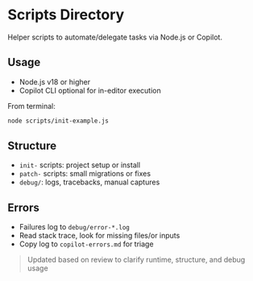 # Scripts Directory

Helper scripts to automate/delegate tasks via Node.js or Copilot.

## Usage
- Node.js v18 or higher
- Copilot CLI optional for in-editor execution

From terminal:
```bash
node scripts/init-example.js
```

## Structure
- `init-` scripts: project setup or install
- `patch-` scripts: small migrations or fixes
- `debug/`: logs, tracebacks, manual captures

## Errors
- Failures log to `debug/error-*.log`
- Read stack trace, look for missing files/or inputs
- Copy log to `copilot-errors.md` for triage

> Updated based on review to clarify runtime, structure, and debug usage
